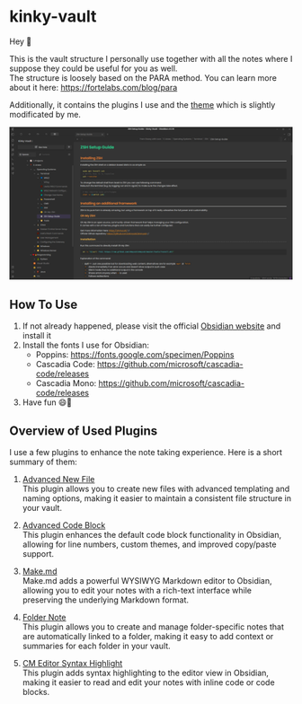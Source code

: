 # kinky-vault

Hey 👋

This is the vault structure I personally use together with all the notes where I suppose they could be useful for you as well.<br>
The structure is loosely based on the PARA method.
You can learn more about it here: https://fortelabs.com/blog/para

Additionally, it contains the plugins I use and the [theme](https://github.com/dmytrodubinin/Obuntu-theme-for-Obsidian) which is slightly modificated by me.

![Preview](obsidian.png)

## How To Use

1. If not already happened, please visit the official [Obsidian website](https://obsidian.md) and install it
2. Install the fonts I use for Obsidian:
    - Poppins: https://fonts.google.com/specimen/Poppins
    - Cascadia Code: https://github.com/microsoft/cascadia-code/releases
    - Cascadia Mono: https://github.com/microsoft/cascadia-code/releases
3. Have fun 😄💜

## Overview of Used Plugins

I use a few plugins to enhance the note taking experience.
Here is a short summary of them:

1. [Advanced New File](https://github.com/vanadium23/obsidian-advanced-new-file)<br>
    This plugin allows you to create new files with advanced templating and naming options, making it easier to maintain a consistent file structure in your vault.
    
2. [Advanced Code Block](https://github.com/lijyze/obsidian-advanced-codeblock)<br>
    This plugin enhances the default code block functionality in Obsidian, allowing for line numbers, custom themes, and improved copy/paste support.
    
3. [Make.md](https://www.make.md)<br>
    Make.md adds a powerful WYSIWYG Markdown editor to Obsidian, allowing you to edit your notes with a rich-text interface while preserving the underlying Markdown format.
    
4. [Folder Note](https://github.com/xpgo/obsidian-folder-note-plugin)<br>
    This plugin allows you to create and manage folder-specific notes that are automatically linked to a folder, making it easy to add context or summaries for each folder in your vault.
    
5. [CM Editor Syntax Highlight](https://github.com/deathau/cm-editor-syntax-highlight-obsidian)<br>
    This plugin adds syntax highlighting to the editor view in Obsidian, making it easier to read and edit your notes with inline code or code blocks.
